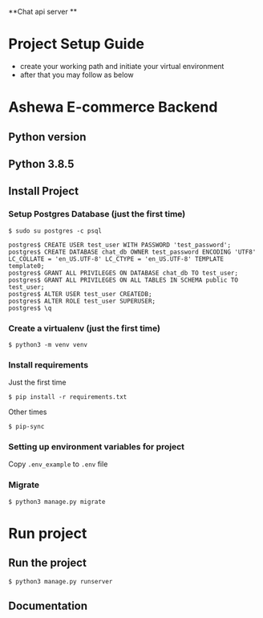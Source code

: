 **Chat api server **

# Project Setup Guide

- create your working path and initiate your virtual environment
- after that you may follow as below

# Ashewa E-commerce Backend

## Python version

## Python 3.8.5

## Install Project

### Setup Postgres Database (just the first time)

```
$ sudo su postgres -c psql

postgres$ CREATE USER test_user WITH PASSWORD 'test_password';
postgres$ CREATE DATABASE chat_db OWNER test_password ENCODING 'UTF8' LC_COLLATE = 'en_US.UTF-8' LC_CTYPE = 'en_US.UTF-8' TEMPLATE template0;
postgres$ GRANT ALL PRIVILEGES ON DATABASE chat_db TO test_user;
postgres$ GRANT ALL PRIVILEGES ON ALL TABLES IN SCHEMA public TO test_user;
postgres$ ALTER USER test_user CREATEDB;
postgres$ ALTER ROLE test_user SUPERUSER;
postgres$ \q

```

### Create a virtualenv (just the first time)

    $ python3 -m venv venv

### Install requirements

Just the first time

    $ pip install -r requirements.txt

Other times

    $ pip-sync

### Setting up environment variables for project

Copy `.env_example` to `.env` file

### Migrate

    $ python3 manage.py migrate


# Run project

## Run the project

    $ python3 manage.py runserver

## Documentation



